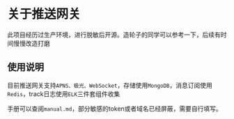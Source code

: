 # 关于推送网关

此项目经历过生产环境，进行脱敏后开源。造轮子的同学可以参考一下，后续有时间慢慢改造打磨

## 使用说明

目前推送网关支持`APNS、极光、WebSocket`，存储使用`MongoDB`，消息订阅使用`Redis`，track日志使用`ELK`三件套组件收集

手册可以查阅`manual.md`，部分敏感的token或者域名已经屏蔽，需要自行填写。